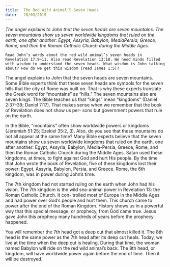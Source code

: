 ```yaml
---
title:  The Red Wild Animal’S Seven Heads
date:   20/03/2019
---
```


_The angel explains to John that the seven heads are seven mountains. The seven mountains show us seven worldwide kingdoms that ruled on the earth, one after another: Egypt, Assyria, Babylon, Media­Persia, Greece, Rome, and then the Roman Catholic Church during the Middle Ages._

`Read John’s words about the red wild animal’s seven heads in Revelation 17:9–11. Also read Revelation 13:18. We need minds filled with wisdom to understand the seven heads. What wisdom is John talking about? How do we get this wisdom (read James 1:5)?`

The angel explains to John that the seven heads are seven mountains. Some Bible experts think that these seven heads are symbols for the seven hills that the city of Rome was built on. That is why these experts translate the Greek word for “mountains” as “hills.” The seven mountains also are seven kings. The Bible teaches us that “kings” mean “kingdoms” (Daniel 2:37–39; Daniel 7:17). That makes sense when we remember that the book of Revelation does not show us per- sons but government powers that rule on the earth.

In the Bible, “mountains” often show worldwide powers or kingdoms (Jeremiah 51:25; Ezekiel 35:2, 3). Also, do you see that these mountains do not all appear at the same time? Many Bible experts believe that the seven mountains show us seven worldwide kingdoms that ruled on the earth, one after another: Egypt, Assyria, Babylon, Media-Persia, Greece, Rome, and then the Roman Catholic Church during the Middle Ages. Satan used these kingdoms, at times, to fight against God and hurt His people. By the time that John wrote the book of Revelation, five of these kingdoms lost their power: Egypt, Assyria, Babylon, Persia, and Greece. Rome, the 6th kingdom, was in power during John’s time.

The 7th kingdom had not started ruling on the earth when John had his vision. The 7th kingdom is the wild sea-animal power in Revelation 13: the Roman Catholic Church. It con- trolled most of Europe in the Middle Ages and had power over God’s people and hurt them. This church came to power after the end of the Roman Kingdom. History shows us in a powerful way that this special message, or prophecy, from God came true. Jesus gave John this prophecy many hundreds of years before the prophecy happened.

You will remember the 7th head got a deep cut that almost killed it. The 8th head is the same power as the 7th head after its deep cut heals. Today, we live at the time when the deep cut is healing. During that time, the woman named Babylon will ride on the red wild animal’s back. The 8th head, or kingdom, will have worldwide power again before the end of time. Then it will be destroyed.